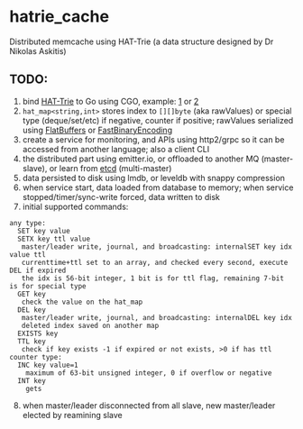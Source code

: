 # hatrie_cache
Distributed memcache using HAT-Trie (a data structure designed by Dr Nikolas Askitis)

## TODO:

1. bind [HAT-Trie](https://github.com/Tessil/hat-trie) to Go using CGO, example: [1](http://stackoverflow.com/questions/1713214) or [2](http://github.com/burke/howto-go-with-cpp)
2. `hat_map<string,int>` stores index to `[][]byte` (aka rawValues) or special type (deque/set/etc) if negative, counter if positive; rawValues serialized using [FlatBuffers](http://github.com/google/flatbuffers) or [FastBinaryEncoding](http://github.com/chronoxor/FastBinaryEncoding)
3. create a service for monitoring, and APIs using http2/grpc so it can be accessed from another language; also a client CLI
4. the distributed part using emitter.io, or offloaded to another MQ (master-slave), or learn from [etcd](https://github.com/etcd-io/etcd/tree/master/raft) (multi-master)
5. data persisted to disk using lmdb, or leveldb with snappy compression
6. when service start, data loaded from database to memory; when service stopped/timer/sync-write forced, data written to disk
7. initial supported commands:
```
any type:
  SET key value
  SETX key ttl value
   master/leader write, journal, and broadcasting: internalSET key idx value ttl
   currenttime+ttl set to an array, and checked every second, execute DEL if expired
   the idx is 56-bit integer, 1 bit is for ttl flag, remaining 7-bit is for special type
  GET key
   check the value on the hat_map
  DEL key
   master/leader write, journal, and broadcasting: internalDEL key idx
   deleted index saved on another map
  EXISTS key
  TTL key 
   check if key exists -1 if expired or not exists, >0 if has ttl
counter type:
  INC key value=1
    maximum of 63-bit unsigned integer, 0 if overflow or negative
  INT key
    gets
```
8. when master/leader disconnected from all slave, new master/leader elected by reamining slave
